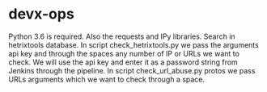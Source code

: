 # devx-ops
Python 3.6 is required. Also the requests and IPy libraries.
Search in hetrixtools database. In script check_hetrixtools.py we pass the arguments api key and through the spaces any number of IP or URLs we want to check. We will use the api key and enter it as a password string from Jenkins through the pipeline.
In script check_url_abuse.py protos we pass URLs arguments which we want to check through a space.
